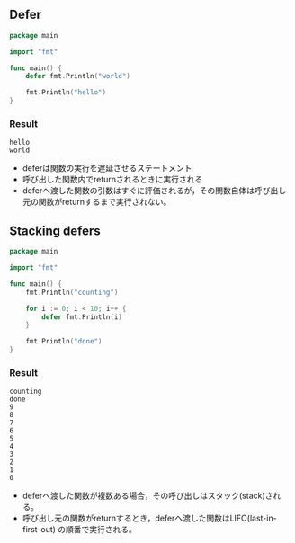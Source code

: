 
## Defer

```go
package main

import "fmt"

func main() {
	defer fmt.Println("world")

	fmt.Println("hello")
}
```

### Result
```
hello
world
```

* deferは関数の実行を遅延させるステートメント
* 呼び出した関数内でreturnされるときに実行される
* deferへ渡した関数の引数はすぐに評価されるが，その関数自体は呼び出し元の関数がreturnするまで実行されない。


## Stacking defers

```go
package main

import "fmt"

func main() {
	fmt.Println("counting")

	for i := 0; i < 10; i++ {
		defer fmt.Println(i)
	}

	fmt.Println("done")
}
```

### Result
```
counting
done
9
8
7
6
5
4
3
2
1
0
```

* deferへ渡した関数が複数ある場合，その呼び出しはスタック(stack)される。
* 呼び出し元の関数がreturnするとき，deferへ渡した関数はLIFO(last-in-first-out) の順番で実行される。
